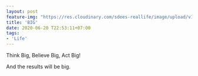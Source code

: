 ```yaml
---
layout: post
feature-img: "https://res.cloudinary.com/sdees-reallife/image/upload/v1555658919/sample_feature_img.png"
title: 'BIG'
date: 2020-06-20 T22:53:11+07:00
tags:
- 'Life'
---
```

Think Big, Believe Big, Act Big!

<i class="fa fa-child" style="color:plum"></i>

And the results will be big.
